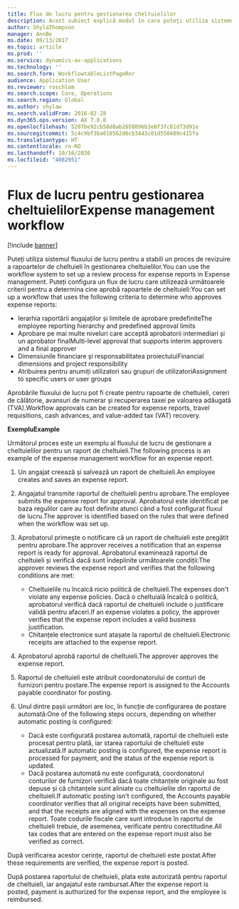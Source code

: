 ```yaml
---
title: Flux de lucru pentru gestionarea cheltuielilor
description: Acest subiect explică modul în care puteți utiliza sistemul fluxului de lucru în Microsoft Dynamics 365 Finance, pentru a stabili un proces de revizuire a rapoartelor de cheltuieli în gestionarea cheltuielilor.
author: ShylaThompson
manager: AnnBe
ms.date: 09/13/2017
ms.topic: article
ms.prod: ''
ms.service: dynamics-ax-applications
ms.technology: ''
ms.search.form: WorkflowtableListPageRnr
audience: Application User
ms.reviewer: roschlom
ms.search.scope: Core, Operations
ms.search.region: Global
ms.author: shylaw
ms.search.validFrom: 2016-02-28
ms.dyn365.ops.version: AX 7.0.0
ms.openlocfilehash: 5207be92cb58d8ab2658096b3e0f3fc81d73d91e
ms.sourcegitcommit: 5c4c9bf3ba018562d6cb3443c01d550489c415fa
ms.translationtype: HT
ms.contentlocale: ro-RO
ms.lasthandoff: 10/16/2020
ms.locfileid: "4082951"
---
```

# <a name="expense-management-workflow"></a><span data-ttu-id="5ed6d-103">Flux de lucru pentru gestionarea cheltuielilor</span><span class="sxs-lookup"><span data-stu-id="5ed6d-103">Expense management workflow</span></span>

[!include [banner](../includes/banner.md)]

<span data-ttu-id="5ed6d-104">Puteți utiliza sistemul fluxului de lucru pentru a stabili un proces de revizuire a rapoartelor de cheltuieli în gestionarea cheltuielilor.</span><span class="sxs-lookup"><span data-stu-id="5ed6d-104">You can use the workflow system to set up a review process for expense reports in Expense management.</span></span> <span data-ttu-id="5ed6d-105">Puteți configura un flux de lucru care utilizează următoarele criterii pentru a determina cine aprobă rapoartele de cheltuieli:</span><span class="sxs-lookup"><span data-stu-id="5ed6d-105">You can set up a workflow that uses the following criteria to determine who approves expense reports:</span></span>

- <span data-ttu-id="5ed6d-106">Ierarhia raportării angajaților și limitele de aprobare predefinite</span><span class="sxs-lookup"><span data-stu-id="5ed6d-106">The employee reporting hierarchy and predefined approval limits</span></span>
- <span data-ttu-id="5ed6d-107">Aprobare pe mai multe niveluri care acceptă aprobatorii intermediari și un aprobator final</span><span class="sxs-lookup"><span data-stu-id="5ed6d-107">Multi-level approval that supports interim approvers and a final approver</span></span>
- <span data-ttu-id="5ed6d-108">Dimensiunile financiare și responsabilitatea proiectului</span><span class="sxs-lookup"><span data-stu-id="5ed6d-108">Financial dimensions and project responsibility</span></span>
- <span data-ttu-id="5ed6d-109">Atribuirea pentru anumiți utilizatori sau grupuri de utilizatori</span><span class="sxs-lookup"><span data-stu-id="5ed6d-109">Assignment to specific users or user groups</span></span>

<span data-ttu-id="5ed6d-110">Aprobările fluxului de lucru pot fi create pentru rapoarte de cheltuieli, cereri de călătorie, avansuri de numerar și recuperarea taxei pe valoarea adăugată (TVA).</span><span class="sxs-lookup"><span data-stu-id="5ed6d-110">Workflow approvals can be created for expense reports, travel requisitions, cash advances, and value-added tax (VAT) recovery.</span></span>

<span data-ttu-id="5ed6d-111">**Exemplu**</span><span class="sxs-lookup"><span data-stu-id="5ed6d-111">**Example**</span></span>

<span data-ttu-id="5ed6d-112">Următorul proces este un exemplu al fluxului de lucru de gestionare a cheltuielilor pentru un raport de cheltuieli.</span><span class="sxs-lookup"><span data-stu-id="5ed6d-112">The following process is an example of the expense management workflow for an expense report.</span></span>

1. <span data-ttu-id="5ed6d-113">Un angajat creează și salvează un raport de cheltuieli.</span><span class="sxs-lookup"><span data-stu-id="5ed6d-113">An employee creates and saves an expense report.</span></span>
2. <span data-ttu-id="5ed6d-114">Angajatul transmite raportul de cheltuieli pentru aprobare.</span><span class="sxs-lookup"><span data-stu-id="5ed6d-114">The employee submits the expense report for approval.</span></span> <span data-ttu-id="5ed6d-115">Aprobatorul este identificat pe baza regulilor care au fost definite atunci când a fost configurat fluxul de lucru.</span><span class="sxs-lookup"><span data-stu-id="5ed6d-115">The approver is identified based on the rules that were defined when the workflow was set up.</span></span>
3. <span data-ttu-id="5ed6d-116">Aprobatorul primește o notificare că un raport de cheltuieli este pregătit pentru aprobare.</span><span class="sxs-lookup"><span data-stu-id="5ed6d-116">The approver receives a notification that an expense report is ready for approval.</span></span> <span data-ttu-id="5ed6d-117">Aprobatorul examinează raportul de cheltuieli și verifică dacă sunt îndeplinite următoarele condiții:</span><span class="sxs-lookup"><span data-stu-id="5ed6d-117">The approver reviews the expense report and verifies that the following conditions are met:</span></span>

    - <span data-ttu-id="5ed6d-118">Cheltuielile nu încalcă nicio politică de cheltuieli.</span><span class="sxs-lookup"><span data-stu-id="5ed6d-118">The expenses don't violate any expense policies.</span></span> <span data-ttu-id="5ed6d-119">Dacă o cheltuială încalcă o politică, aprobatorul verifică dacă raportul de cheltuieli include o justificare validă pentru afaceri.</span><span class="sxs-lookup"><span data-stu-id="5ed6d-119">If an expense violates a policy, the approver verifies that the expense report includes a valid business justification.</span></span>
    - <span data-ttu-id="5ed6d-120">Chitanțele electronice sunt atașate la raportul de cheltuieli.</span><span class="sxs-lookup"><span data-stu-id="5ed6d-120">Electronic receipts are attached to the expense report.</span></span>

4. <span data-ttu-id="5ed6d-121">Aprobatorul aprobă raportul de cheltuieli.</span><span class="sxs-lookup"><span data-stu-id="5ed6d-121">The approver approves the expense report.</span></span>
5. <span data-ttu-id="5ed6d-122">Raportul de cheltuieli este atribuit coordonatorului de conturi de furnizori pentru postare.</span><span class="sxs-lookup"><span data-stu-id="5ed6d-122">The expense report is assigned to the Accounts payable coordinator for posting.</span></span>
6. <span data-ttu-id="5ed6d-123">Unul dintre pașii următori are loc, în funcție de configurarea de postare automată:</span><span class="sxs-lookup"><span data-stu-id="5ed6d-123">One of the following steps occurs, depending on whether automatic posting is configured:</span></span>

    - <span data-ttu-id="5ed6d-124">Dacă este configurată postarea automată, raportul de cheltuieli este procesat pentru plată, iar starea raportului de cheltuieli este actualizată.</span><span class="sxs-lookup"><span data-stu-id="5ed6d-124">If automatic posting is configured, the expense report is processed for payment, and the status of the expense report is updated.</span></span>
    - <span data-ttu-id="5ed6d-125">Dacă postarea automată nu este configurată, coordonatorul conturilor de furnizori verifică dacă toate chitanțele originale au fost depuse și că chitanțele sunt aliniate cu cheltuielile din raportul de cheltuieli.</span><span class="sxs-lookup"><span data-stu-id="5ed6d-125">If automatic posting isn't configured, the Accounts payable coordinator verifies that all original receipts have been submitted, and that the receipts are aligned with the expenses on the expense report.</span></span> <span data-ttu-id="5ed6d-126">Toate codurile fiscale care sunt introduse în raportul de cheltuieli trebuie, de asemenea, verificate pentru corectitudine.</span><span class="sxs-lookup"><span data-stu-id="5ed6d-126">All tax codes that are entered on the expense report must also be verified as correct.</span></span>

<span data-ttu-id="5ed6d-127">După verificarea acestor cerințe, raportul de cheltuieli este postat.</span><span class="sxs-lookup"><span data-stu-id="5ed6d-127">After these requirements are verified, the expense report is posted.</span></span>

<span data-ttu-id="5ed6d-128">După postarea raportului de cheltuieli, plata este autorizată pentru raportul de cheltuieli, iar angajatul este rambursat.</span><span class="sxs-lookup"><span data-stu-id="5ed6d-128">After the expense report is posted, payment is authorized for the expense report, and the employee is reimbursed.</span></span>
